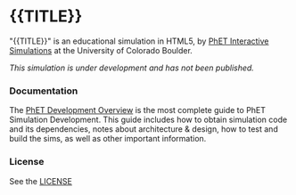 {{TITLE}}
================

"{{TITLE}}" is an educational simulation in HTML5, by <a href="https://phet.colorado.edu/" target="_blank">PhET
Interactive Simulations</a>
at the University of Colorado Boulder.

*This simulation is under development and has not been published.*

### Documentation

The <a href="https://github.com/phetsims/phet-info/blob/main/doc/phet-development-overview.md" target="_blank">PhET
Development Overview</a> is the most complete guide to PhET Simulation Development. This guide includes how to obtain
simulation code and its dependencies, notes about architecture & design, how to test and build the sims, as well as
other important information.

### License

See the <a href="https://github.com/phetsims/{{REPOSITORY}}/blob/main/LICENSE" target="_blank">LICENSE</a>
